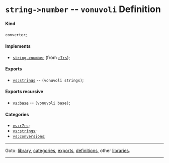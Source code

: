 

<a id='definition__vonuvoli__string-_3e_number'></a>

# `string->number` -- `vonuvoli` Definition


<a id='definition__vonuvoli__string-_3e_number__kind'></a>

#### Kind

`converter`;


<a id='definition__vonuvoli__string-_3e_number__implements'></a>

#### Implements

 * [`string->number`](../../r7rs/definitions/string-_3e_number.md#definition__r7rs__string-_3e_number) (from [`r7rs`](../../r7rs/_index.md#library__r7rs));


<a id='definition__vonuvoli__string-_3e_number__exports'></a>

#### Exports

 * [`vs:strings`](../../vonuvoli/exports/vs_3a_strings.md#export__vonuvoli__vs_3a_strings) -- `(vonuvoli strings)`;


<a id='definition__vonuvoli__string-_3e_number__exports-recursive'></a>

#### Exports recursive

 * [`vs:base`](../../vonuvoli/exports/vs_3a_base.md#export__vonuvoli__vs_3a_base) -- `(vonuvoli base)`;


<a id='definition__vonuvoli__string-_3e_number__categories'></a>

#### Categories

 * [`vs:r7rs`](../../vonuvoli/categories/vs_3a_r7rs.md#category__vonuvoli__vs_3a_r7rs);
 * [`vs:strings`](../../vonuvoli/categories/vs_3a_strings.md#category__vonuvoli__vs_3a_strings);
 * [`vs:conversions`](../../vonuvoli/categories/vs_3a_conversions.md#category__vonuvoli__vs_3a_conversions);

----

Goto: [library](../../vonuvoli/_index.md#library__vonuvoli), [categories](../../vonuvoli/categories/_index.md#toc__vonuvoli__categories), [exports](../../vonuvoli/exports/_index.md#toc__vonuvoli__exports), [definitions](../../vonuvoli/definitions/_index.md#toc__vonuvoli__definitions), other [libraries](../../_libraries.md#toc__libraries).

----

